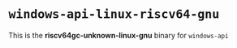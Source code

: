 # `windows-api-linux-riscv64-gnu`

This is the **riscv64gc-unknown-linux-gnu** binary for `windows-api`
